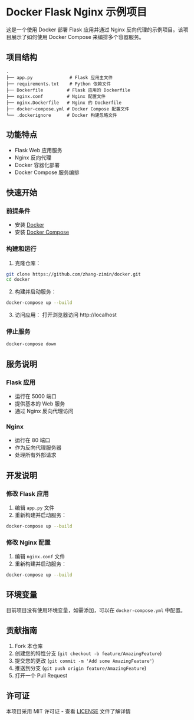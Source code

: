 # Docker Flask Nginx 示例项目

这是一个使用 Docker 部署 Flask 应用并通过 Nginx 反向代理的示例项目。该项目展示了如何使用 Docker Compose 来编排多个容器服务。

## 项目结构

```
.
├── app.py              # Flask 应用主文件
├── requirements.txt    # Python 依赖文件
├── Dockerfile         # Flask 应用的 Dockerfile
├── nginx.conf         # Nginx 配置文件
├── nginx.Dockerfile   # Nginx 的 Dockerfile
├── docker-compose.yml # Docker Compose 配置文件
└── .dockerignore      # Docker 构建忽略文件
```

## 功能特点

- Flask Web 应用服务
- Nginx 反向代理
- Docker 容器化部署
- Docker Compose 服务编排

## 快速开始

### 前提条件

- 安装 [Docker](https://www.docker.com/get-started)
- 安装 [Docker Compose](https://docs.docker.com/compose/install/)

### 构建和运行

1. 克隆仓库：
```bash
git clone https://github.com/zhang-zimin/docker.git
cd docker
```

2. 构建并启动服务：
```bash
docker-compose up --build
```

3. 访问应用：
打开浏览器访问 http://localhost

### 停止服务

```bash
docker-compose down
```

## 服务说明

### Flask 应用
- 运行在 5000 端口
- 提供基本的 Web 服务
- 通过 Nginx 反向代理访问

### Nginx
- 运行在 80 端口
- 作为反向代理服务器
- 处理所有外部请求

## 开发说明

### 修改 Flask 应用
1. 编辑 `app.py` 文件
2. 重新构建并启动服务：
```bash
docker-compose up --build
```

### 修改 Nginx 配置
1. 编辑 `nginx.conf` 文件
2. 重新构建并启动服务：
```bash
docker-compose up --build
```

## 环境变量

目前项目没有使用环境变量，如需添加，可以在 `docker-compose.yml` 中配置。

## 贡献指南

1. Fork 本仓库
2. 创建您的特性分支 (`git checkout -b feature/AmazingFeature`)
3. 提交您的更改 (`git commit -m 'Add some AmazingFeature'`)
4. 推送到分支 (`git push origin feature/AmazingFeature`)
5. 打开一个 Pull Request

## 许可证

本项目采用 MIT 许可证 - 查看 [LICENSE](LICENSE) 文件了解详情
